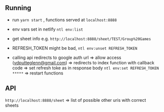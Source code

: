 ## Running

- run `yarn start` , functions served at `localhost:8888`

- env vars set in netlify `ntl env:list`

- get sheet info e.g. `http://localhost:8888/sheet/TEST/Group%20Games`

- REFRESH_TOKEN might be bad, `ntl env:unset REFRESH_TOKEN`

- calling api redirects to google auth url => allow access (vdputteglenn@gmail.com)
  => redirects to index function with callback code
  => set refresh toke as in response body `ntl env:set REFRESH_TOKEN *****`
  => restart functions

## API

`http://localhost:8888/sheet` => list of possible other uris with correct sheets
